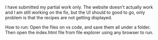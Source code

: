 I have submitted my partial work only. The website doesn't actually work and I am still working on the fix, but the UI should to good to go, only problem is that the recipes are not getting displayed.

How to run: Open the files on vs code, and save them all under a folder. Then open the index.html file from file explorer using any browser to run.
